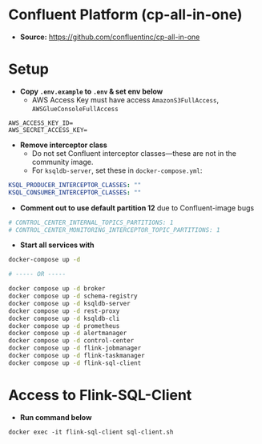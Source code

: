 # Confluent Platform (cp-all-in-one)
- **Source:** https://github.com/confluentinc/cp-all-in-one

# Setup
- **Copy `.env.example` to `.env` & set env below**
    - AWS Access Key must have access `AmazonS3FullAccess`, `AWSGlueConsoleFullAccess`
```properties
AWS_ACCESS_KEY_ID=
AWS_SECRET_ACCESS_KEY=
```
- **Remove interceptor class**  
    - Do not set Confluent interceptor classes—these are not in the community image.
    - For `ksqldb-server`, set these in `docker-compose.yml`:
```yaml
KSQL_PRODUCER_INTERCEPTOR_CLASSES: ""
KSQL_CONSUMER_INTERCEPTOR_CLASSES: ""
```

- **Comment out to use default partition 12** due to Confluent-image bugs
```yaml
# CONTROL_CENTER_INTERNAL_TOPICS_PARTITIONS: 1
# CONTROL_CENTER_MONITORING_INTERCEPTOR_TOPIC_PARTITIONS: 1
```

- **Start all services with**
```sh
docker-compose up -d

# ----- OR ----- 

docker compose up -d broker
docker compose up -d schema-registry
docker compose up -d ksqldb-server
docker compose up -d rest-proxy
docker compose up -d ksqldb-cli
docker compose up -d prometheus
docker compose up -d alertmanager
docker compose up -d control-center
docker compose up -d flink-jobmanager
docker compose up -d flink-taskmanager
docker compose up -d flink-sql-client
```

# Access to Flink-SQL-Client
- **Run command below**
```shell
docker exec -it flink-sql-client sql-client.sh
```


